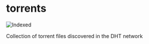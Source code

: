 torrents 
========
![Indexed](https://img.shields.io/badge/indexed-97452-blue)

Collection of torrent files discovered in the DHT network
